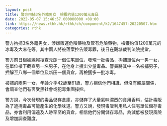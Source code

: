 ```yaml
---
layout: post
title: 警方拘捕3名外籍男女　檢獲約值1200萬元毒品　
date: 2022-05-07 15:46:57.000000000 +08:00
link: https://news.rthk.hk/rthk/ch/component/k2/1647457-20220507.htm
categories: rthk
---
```


警方拘捕3名外籍男女，涉嫌販運危險藥物及管有危險藥物，檢獲約值1200萬元的冰毒及大麻花等。其中兩人將被落案控告販毒罪，後日在觀塘裁判法院提堂。

警方前日根據線報搜查元朗一個住宅單位，發現一批毒品，拘捕單位內一男一女，在單位樓下截查另一名男子，在他身上搜出少量毒品。警員將其中一名被捕男子，押解至八鄉一個單位及新田一個貨倉，再檢獲多一批冰毒。

被捕的兩男一女，年齡介乎42歲至61歲，警方相信他們相識，但沒有親屬關係，會調查他們有否受黑社會或犯毒集團操控。

警方說，今次發現的毒品儲存倉庫，亦儲存了大量氣味濃烈的食用香料，估計毒販為了遮掩毒品可能產生的化學味道。警方又說，發現毒販利用私人住宅單位儲存毒品，亦會利用偏遠及人跡罕至的貨倉，相信他們分開儲存毒品，為減低被發現風險及增加調查難度。
